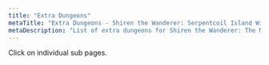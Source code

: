 ```yaml
---
title: "Extra Dungeons"
metaTitle: "Extra Dungeons - Shiren the Wanderer: Serpentcoil Island Wiki"
metaDescription: "List of extra dungeons for Shiren the Wanderer: The Mystery Dungeon of Serpentcoil Island."
---
```


Click on individual sub pages.
